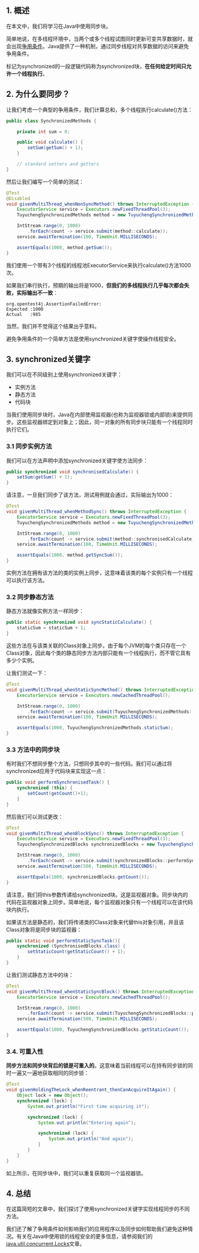 ## 1. 概述

在本文中，我们将学习在Java中使用同步块。

简单地说，在多线程环境中，当两个或多个线程试图同时更新可变共享数据时，就会出现[争用条件](https://www.baeldung.com/cs/race-conditions)。Java提供了一种机制，通过同步线程对共享数据的访问来避免争用条件。

标记为synchronized的一段逻辑代码称为synchronized块，**在任何给定时间只允许一个线程执行**。

## 2. 为什么要同步？

让我们考虑一个典型的争用条件，我们计算总和，多个线程执行calculate()方法：

```java
public class SynchronizedMethods {

    private int sum = 0;

    public void calculate() {
        setSum(getSum() + 1);
    }

    // standard setters and getters
}
```

然后让我们编写一个简单的测试：

```java
@Test
@Disabled
void givenMultiThread_whenNonSyncMethod() throws InterruptedException {
    ExecutorService service = Executors.newFixedThreadPool(3);
    TuyuchengSynchronizedMethods method = new TuyuchengSynchronizedMethods();

    IntStream.range(0, 1000)
        .forEach(count -> service.submit(method::calculate));
    service.awaitTermination(100, TimeUnit.MILLISECONDS);

    assertEquals(1000, method.getSum());
}
```

我们使用一个带有3个线程的线程池ExecutorService来执行calculate()方法1000次。

如果我们串行执行，预期的输出将是1000，**但我们的多线程执行几乎每次都会失败，实际输出不一致**：

```shell
org.opentest4j.AssertionFailedError: 
Expected :1000
Actual   :985
```

当然，我们并不觉得这个结果出乎意料。

避免争用条件的一个简单方法是使用synchronized关键字使操作线程安全。

## 3. synchronized关键字

我们可以在不同级别上使用synchronized关键字：

+ 实例方法
+ 静态方法
+ 代码块

当我们使用同步块时，Java在内部使用监视器(也称为监视器锁或内部锁)来提供同步。这些监视器绑定到对象上；因此，同一对象的所有同步块只能有一个线程同时执行它们。

### 3.1 同步实例方法

我们可以在方法声明中添加synchronized关键字使方法同步：

```java
public synchronized void synchronisedCalculate() {
    setSum(getSum() + 1);
}
```

请注意，一旦我们同步了该方法，测试用例就会通过，实际输出为1000：

```java
@Test
void givenMultiThread_whenMethodSync() throws InterruptedException {
    ExecutorService service = Executors.newFixedThreadPool(3);
    TuyuchengSynchronizedMethods method = new TuyuchengSynchronizedMethods();

    IntStream.range(0, 1000)
        .forEach(count -> service.submit(method::synchronisedCalculate));
    service.awaitTermination(100, TimeUnit.MILLISECONDS);

    assertEquals(1000, method.getSyncSum());
}
```

实例方法在拥有该方法的类的实例上同步，这意味着该类的每个实例只有一个线程可以执行该方法。

### 3.2 同步静态方法

静态方法就像实例方法一样同步：

```java
public static synchronized void syncStaticCalculate() {
    staticSum = staticSum + 1;
}
```

这些方法在与该类关联的Class对象上同步。由于每个JVM的每个类只存在一个Class对象，因此每个类的静态同步方法内部只能有一个线程执行，而不管它具有多少个实例。

让我们测试一下：

```java
@Test
void givenMultiThread_whenStaticSyncMethod() throws InterruptedException {
    ExecutorService service = Executors.newCachedThreadPool();

    IntStream.range(0, 1000)
        .forEach(count -> service.submit(TuyuchengSynchronizedMethods::syncStaticCalculate));
    service.awaitTermination(100, TimeUnit.MILLISECONDS);

    assertEquals(1000, TuyuchengSynchronizedMethods.staticSum);
}
```

### 3.3 方法中的同步块

有时我们不想同步整个方法，只想同步其中的一些代码。我们可以通过将synchronized应用于代码块来实现这一点：

```java
public void performSynchronisedTask() {
    synchronized (this) {
        setCount(getCount()+1);
    }
}
```

然后我们可以测试更改：

```java
@Test
void givenMultiThread_whenBlockSync() throws InterruptedException {
    ExecutorService service = Executors.newFixedThreadPool(3);
    TuyuchengSynchronizedBlocks synchronizedBlocks = new TuyuchengSynchronizedBlocks();

    IntStream.range(0, 1000)
        .forEach(count -> service.submit(synchronizedBlocks::performSynchronisedTask));
    service.awaitTermination(500, TimeUnit.MILLISECONDS);

    assertEquals(1000, synchronizedBlocks.getCount());
}
```

请注意，我们将this参数传递给synchronized块。这是监视器对象。同步块内的代码在监视器对象上同步。简单地说，每个监视器对象只有一个线程可以在该代码块内执行。

如果该方法是静态的，我们将传递类的Class对象来代替this对象引用，并且该Class对象将是同步块的监视器：

```java
public static void performStaticSyncTask(){
    synchronized (SynchronisedBlocks.class) {
        setStaticCount(getStaticCount() + 1);
    }
}
```

让我们测试静态方法中的块：

```java
@Test
void givenMultiThread_whenStaticSyncBlock() throws InterruptedException {
    ExecutorService service = Executors.newCachedThreadPool();

    IntStream.range(0, 1000)
        .forEach(count -> service.submit(TuyuchengSynchronizedBlocks::performStaticSyncTask));
    service.awaitTermination(500, TimeUnit.MILLISECONDS);

    assertEquals(1000, TuyuchengSynchronizedBlocks.getStaticCount());
}
```

### 3.4. 可重入性

**同步方法和同步块背后的锁是可重入的**。这意味着当前线程可以在持有同步锁的同时一遍又一遍地获取相同的同步锁：

```java
@Test
void givenHoldingTheLock_whenReentrant_thenCanAcquireItAgain() {
    Object lock = new Object();
    synchronized (lock) {
        System.out.println("First time acquiring it");

        synchronized (lock) {
            System.out.println("Entering again");

            synchronized (lock) {
                System.out.println("And again");
            }
        }
    }
}
```

如上所示，在同步块中，我们可以重复获取同一个监视器锁。

## 4. 总结

在这篇简短的文章中，我们探讨了使用synchronized关键字实现线程同步的不同方法。

我们还了解了争用条件如何影响我们的应用程序以及同步如何帮助我们避免这种情况。有关在Java中使用锁的线程安全的更多信息，请参阅我们的[java.util.concurrent.Locks](https://www.baeldung.com/java-concurrent-locks)文章。